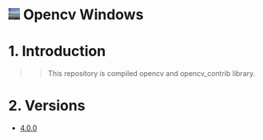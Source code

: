 [<img height="23" src="https://github.com/lh9171338/Outline/blob/master/icon.jpg"/>](https://github.com/lh9171338/Outline) Opencv Windows
===

# 1. Introduction
>>This repository is compiled opencv and  opencv_contrib library.

# 2. Versions
- [4.0.0](https://github.com/lh9171338/Opencv-Windows/tree/4.0.0)
